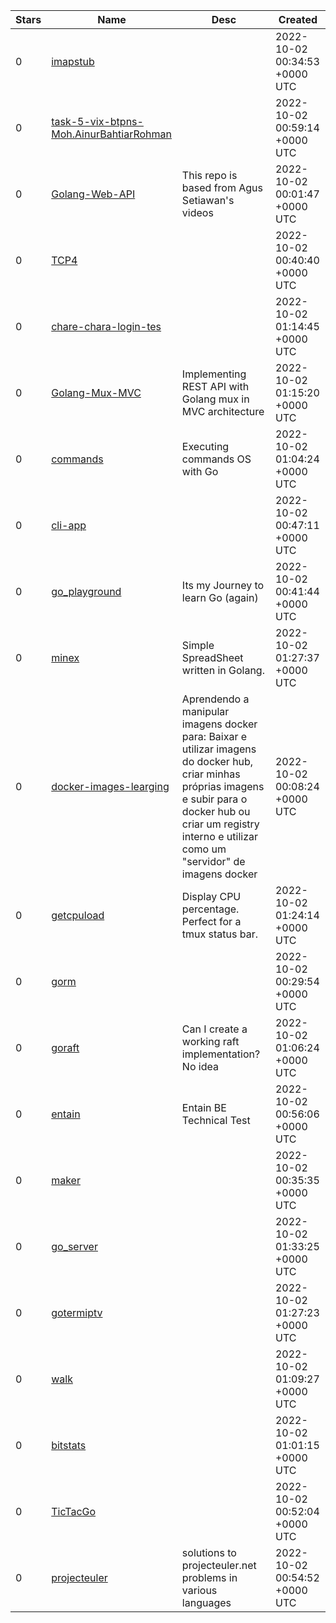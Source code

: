 | Stars | Name | Desc | Created | 
| ----- | ------- | ------------- | ------------- |
| 0 | [imapstub](https://github.com/json-m/imapstub) |  | 2022-10-02 00:34:53 +0000 UTC |
| 0 | [task-5-vix-btpns-Moh.AinurBahtiarRohman](https://github.com/ainurbrr/task-5-vix-btpns-Moh.AinurBahtiarRohman) |  | 2022-10-02 00:59:14 +0000 UTC |
| 0 | [Golang-Web-API](https://github.com/keltsjsx/Golang-Web-API) | This repo is based from Agus Setiawan's videos | 2022-10-02 00:01:47 +0000 UTC |
| 0 | [TCP4](https://github.com/HenriqueHintz/TCP4) |  | 2022-10-02 00:40:40 +0000 UTC |
| 0 | [chare-chara-login-tes](https://github.com/yokocream31/chare-chara-login-tes) |  | 2022-10-02 01:14:45 +0000 UTC |
| 0 | [Golang-Mux-MVC](https://github.com/kchoi85/Golang-Mux-MVC) | Implementing REST API with Golang mux in MVC architecture | 2022-10-02 01:15:20 +0000 UTC |
| 0 | [commands](https://github.com/higorblands/commands) | Executing commands OS with Go | 2022-10-02 01:04:24 +0000 UTC |
| 0 | [cli-app](https://github.com/matheusteixeira7/cli-app) |  | 2022-10-02 00:47:11 +0000 UTC |
| 0 | [go_playground](https://github.com/linothomas14/go_playground) | Its my Journey to learn Go (again) | 2022-10-02 00:41:44 +0000 UTC |
| 0 | [minex](https://github.com/zk1s/minex) | Simple SpreadSheet written in Golang. | 2022-10-02 01:27:37 +0000 UTC |
| 0 | [docker-images-learging](https://github.com/KhawanC/docker-images-learging) | Aprendendo a manipular imagens docker para: Baixar e utilizar imagens do docker hub, criar minhas próprias imagens e subir para o docker hub ou criar um registry interno e utilizar como um "servidor" de imagens docker | 2022-10-02 00:08:24 +0000 UTC |
| 0 | [getcpuload](https://github.com/assistcontrol/getcpuload) | Display CPU percentage. Perfect for a tmux status bar. | 2022-10-02 01:24:14 +0000 UTC |
| 0 | [gorm](https://github.com/akeeme/gorm) |  | 2022-10-02 00:29:54 +0000 UTC |
| 0 | [goraft](https://github.com/eatonphil/goraft) | Can I create a working raft implementation? No idea | 2022-10-02 01:06:24 +0000 UTC |
| 0 | [entain](https://github.com/colinSchofield/entain) | Entain BE Technical Test | 2022-10-02 00:56:06 +0000 UTC |
| 0 | [maker](https://github.com/dsva97/maker) |  | 2022-10-02 00:35:35 +0000 UTC |
| 0 | [go_server](https://github.com/Drakoxw/go_server) |  | 2022-10-02 01:33:25 +0000 UTC |
| 0 | [gotermiptv](https://github.com/karanracca/gotermiptv) |  | 2022-10-02 01:27:23 +0000 UTC |
| 0 | [walk](https://github.com/rmatsuoka/walk) |  | 2022-10-02 01:09:27 +0000 UTC |
| 0 | [bitstats](https://github.com/voldyman/bitstats) |  | 2022-10-02 01:01:15 +0000 UTC |
| 0 | [TicTacGo](https://github.com/jaranzie/TicTacGo) |  | 2022-10-02 00:52:04 +0000 UTC |
| 0 | [projecteuler](https://github.com/DammMusing/projecteuler) | solutions to projecteuler.net problems in various languages | 2022-10-02 00:54:52 +0000 UTC |

